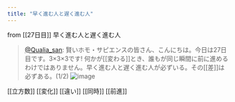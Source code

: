 ```yaml
---
title: "早く進む人と遅く進む人"
---
```


from [[27日目]]
早く進む人と遅く進む人
> [@Qualia_san](https://twitter.com/Qualia_san/status/1595075194372210689?s=20&t=BlRM29_ajoHECGkFnH_e2A): 賢いホモ・サピエンスの皆さん、こんにちは。今日は27日目です。3×3×3です!
> 何かが[[変わる]]とき、誰もが同じ瞬間に前に進めるわけではありません。早く進む人と遅く進む人が必ずいる。その[[差]]は必ずある。(1/2)
> ![image](https://pbs.twimg.com/media/FiLV-dOUUAIRAUU.png)

[[立方数]]
[[変化]]
[[違い]]
[[同時]]
[[前進]]
